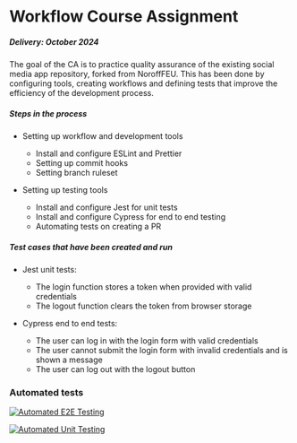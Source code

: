 # Workflow Course Assignment
##### Delivery: October 2024

The goal of the CA is to practice quality assurance of the existing social media app repository, forked from NoroffFEU. 
This has been done by configuring tools, creating workflows and defining tests that improve the efficiency of the development process.

##### Steps in the process
- Setting up workflow and development tools
  - Install and configure ESLint and Prettier
  - Setting up commit hooks
  - Setting branch ruleset
    
- Setting up testing tools
  - Install and configure Jest for unit tests
  - Install and configure Cypress for end to end testing
  - Automating tests on creating a PR
 
##### Test cases that have been created and run
- Jest unit tests:
  - The login function stores a token when provided with valid credentials
  - The logout function clears the token from browser storage
 
- Cypress end to end tests:
  - The user can log in with the login form with valid credentials
  - The user cannot submit the login form with invalid credentials and is shown a message
  - The user can log out with the logout button

### Automated tests

[![Automated E2E Testing](https://github.com/EliNygard/fed2-wf-ca-social-media-client/actions/workflows/e2e-test.yml/badge.svg)](https://github.com/EliNygard/fed2-wf-ca-social-media-client/actions/workflows/e2e-test.yml)

[![Automated Unit Testing](https://github.com/EliNygard/fed2-wf-ca-social-media-client/actions/workflows/unit-test.yml/badge.svg)](https://github.com/EliNygard/fed2-wf-ca-social-media-client/actions/workflows/unit-test.yml)

